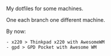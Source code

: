 My dotfiles for some machines.

One each branch one different machine.

By now:

    - x220 > Thinkpad x220 with AwesomeWM
    - gpd > GPD Pocket with Awesome WM
